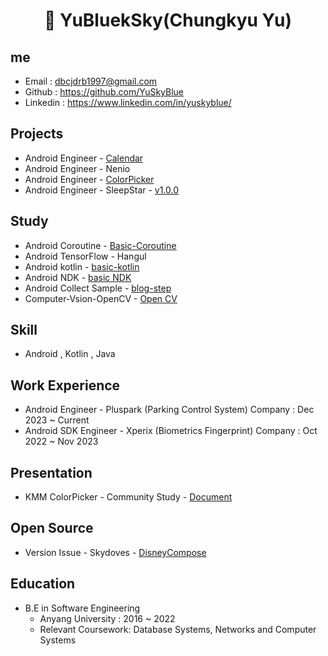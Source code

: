 <h1 align="center"><b>👋 YuBluekSky(Chungkyu Yu)</b></h1>

## me 
- Email : dbcjdrb1997@gmail.com
- Github : https://github.com/YuSkyBlue
- Linkedin : https://www.linkedin.com/in/yuskyblue/

## Projects
- Android Engineer - <a href="https://github.com/Team-AOS-PlayGround/Calendar">Calendar</a>
- Android Engineer - Nenio
- Android Engineer - <a href="https://github.com/YuSkyBlue/KMMColorPicker">ColorPicker</a> 
- Android Engineer - SleepStar - <a href="https://play.google.com/store/apps/details?id=com.sleepstar.healingapp">v1.0.0</a> 

## Study
- Android Coroutine - <a href="https://github.com/YuSkyBlue?tab=repositories">Basic-Coroutine<a/>
- Android TensorFlow - Hangul
- Android kotlin - <a href="https://github.com/YuSkyBlue/basic-kotlin">basic-kotlin<a/>
- Android NDK - <a href="https://github.com/YuSkyBlue/Basic-Android-NDK-Kotlin">basic NDK<a/>
- Android Collect Sample - <a href="https://github.com/YuSkyBlue/android-blog-step">blog-step</a>
- Computer-Vsion-OpenCV - <a href="https://github.com/YuSkyBlue/Computer-Vision-OpenCV">Open CV<a/>

## Skill
- Android , Kotlin , Java 
## Work Experience
- Android Engineer - Pluspark (Parking Control System) Company : Dec 2023 ~ Current
- Android SDK Engineer  - Xperix (Biometrics Fingerprint) Company  : Oct 2022 ~ Nov 2023

## Presentation
- KMM ColorPicker - Community Study -  <a href="https://speakerdeck.com/yuskyblue/kmm-colorpicker-app">Document</a>  
## Open Source
- Version Issue - Skydoves - <a href="https://github.com/skydoves/DisneyCompose/issues/26">DisneyCompose</a> 
## Education
- B.E in Software Engineering
  - Anyang University : 2016 ~ 2022
  - Relevant Coursework: Database Systems, Networks and Computer Systems
